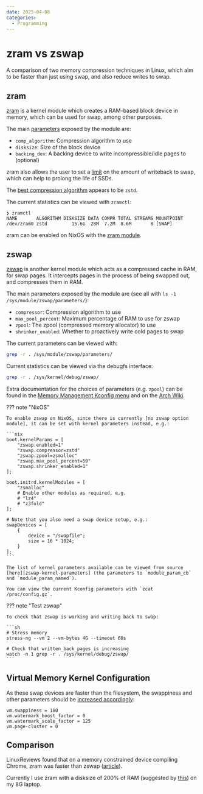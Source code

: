 ```yaml
---
date: 2025-04-08
categories:
  - Programming
---
```


# zram vs zswap

A comparison of two memory compression techniques in Linux, which aim to be faster than just using swap, and also reduce writes to swap.

<!-- more -->

## zram

[zram] is a kernel module which creates a RAM-based block device in memory, which can be used for swap, among other purposes.

The main [parameters][zram-parameters] exposed by the module are:

- `comp_algorithm`: Compression algorithm to use
- `disksize`: Size of the block device
- `backing_dev`: A backing device to write incompressible/idle pages to (optional)

zram also allows the user to set a [limit][zram-writeback-limit] on the amount of writeback to swap, which can help to prolong the life of SSDs.

The [best compression algorithm] appears to be `zstd`.

The current statistics can be viewed with `zramctl`:

```
❯ zramctl
NAME       ALGORITHM DISKSIZE DATA COMPR TOTAL STREAMS MOUNTPOINT
/dev/zram0 zstd         15.6G  28M  7.2M  8.6M       8 [SWAP]
```

zram can be enabled on NixOS with the [zram module].

## zswap

[zswap] is another kernel module which acts as a compressed cache in RAM, for swap pages. It intercepts pages in the process of being swapped out, and compresses them in RAM.

The main parameters exposed by the module are (see all with `ls -1 /sys/module/zswap/parameters/`):

- `compressor`: Compression algorithm to use
- `max_pool_percent`: Maximum percentage of RAM to use for zswap
- `zpool`: The zpool (compressed memory allocator) to use
- `shrinker_enabled`: Whether to proactively write cold pages to swap

The current parameters can be viewed with:

```sh
grep -r . /sys/module/zswap/parameters/
```

Current statistics can be viewed via the debugfs interface:

```sh
grep -r . /sys/kernel/debug/zswap/
```

Extra documentation for the choices of parameters (e.g. `zpool`) can be found in the [Memory Management Kconfig menu] and on the [Arch Wiki][arch-zswap].

??? note "NixOS"

    To enable zswap on NixOS, since there is currently [no zswap option module], it can be set with kernel parameters instead, e.g.:

    ```nix
    boot.kernelParams = [
        "zswap.enabled=1"
        "zswap.compressor=zstd"
        "zswap.zpool=zsmalloc"
        "zswap.max_pool_percent=50"
        "zswap.shrinker_enabled=1"
    ];

    boot.initrd.kernelModules = [
        "zsmalloc"
        # Enable other modules as required, e.g.
        # "lz4"
        # "z3fold"
    ];

    # Note that you also need a swap device setup, e.g.:
    swapDevices = [
        {
            device = "/swapfile";
            size = 16 * 1024;
        }
    ];
    ```

    The list of kernel parameters available can be viewed from source [here][zswap-kernel-parameters] (the parameters to `module_param_cb` and `module_param_named`).

    You can view the current Kconfig parameters with `zcat /proc/config.gz`.

??? note "Test zswap"

    To check that zswap is working and writing back to swap:

    ```sh
    # Stress memory
    stress-ng --vm 2 --vm-bytes 4G --timeout 60s

    # Check that written_back_pages is increasing
    watch -n 1 grep -r . /sys/kernel/debug/zswap/
    ```

## Virtual Memory Kernel Configuration

As these swap devices are faster than the filesystem, the swappiness and other parameters should be [increased accordingly]:

```
vm.swappiness = 180
vm.watermark_boost_factor = 0
vm.watermark_scale_factor = 125
vm.page-cluster = 0
```

## Comparison

LinuxReviews found that on a memory constrained device compiling Chrome, zram was faster than zswap ([article][zswap-linux-reviews]).

Currently I use zram with a disksize of 200% of RAM (suggested by [this][zram-potential]) on my 8G laptop.

[zram]: https://docs.kernel.org/admin-guide/blockdev/zram.html
[zram-writeback-limit]: https://docs.kernel.org/admin-guide/blockdev/zram.html#writeback
[zram-parameters]: https://docs.kernel.org/admin-guide/blockdev/zram.html#stats
[zswap-kernel-parameters]: https://github.com/torvalds/linux/blob/master/mm/zswap.c
[zswap]: https://docs.kernel.org/admin-guide/mm/zswap.html
[no zswap option module]: https://github.com/NixOS/nixpkgs/issues/119244
[Memory Management Kconfig menu]: https://github.com/torvalds/linux/blob/master/mm/Kconfig
[zram module]: https://github.com/NixOS/nixpkgs/blob/nixos-unstable/nixos/modules/config/zram.nix
[arch-zswap]: https://wiki.archlinux.org/title/Zswap#Using_kernel_boot_parameters
[best compression algorithm]: https://linuxreviews.org/Comparison_of_Compression_Algorithms
[zswap-linux-reviews]: https://linuxreviews.org/Zswap#Performance_Implications
[increased accordingly]: https://wiki.archlinux.org/title/Zram#Optimizing_swap_on_zram
[zram-potential]: https://github.com/joedefen/linux-ram-hunger?tab=readme-ov-file#increasing-your-zram-potential
